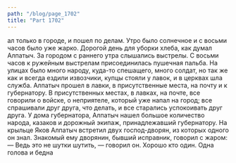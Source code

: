 ```yaml
---
path: "/blog/page_1702"
title: "Part 1702"
---
```


ал только в городе, и пошел по делам. Утро было солнечное и с восьми часов было уже жарко. Дорогой день для уборки хлеба, как думал Алпатыч. За городом с раннего утра слышались выстрелы.
С восьми часов к ружейным выстрелам присоединилась пушечная пальба. На улицах было много народу, куда-то спешащего, много солдат, но так же как и всегда ездили извозчики, купцы стояли у лавок, и в церквах шла служба. Алпатыч прошел в лавки, в присутственные места, на почту и к губернатору. В присутственных местах, в лавках, на почте, все говорили о войске, о неприятеле, который уже напал на город; все спрашивали друг друга, что делать, и все старались успокоивать друг друга.
У дома губернатора, Алпатыч нашел большое количество народа, казаков и дорожный экипаж, принадлежавший губернатору. На крыльце Яков Алпатыч встретил двух господ-дворян, из которых одного он знал. Знакомый ему дворянин, бывший исправник, говорил с жаром:
— Ведь это не шутки шутить, — говорил он. Хорошо кто один. Одна голова и бедна 
